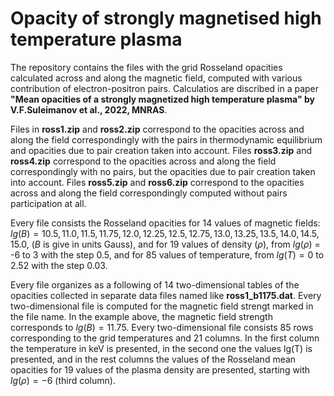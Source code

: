 # Opacity of strongly magnetised high temperature plasma

The repository contains the files with the grid Rosseland opacities calculated across and along the magnetic field, 
computed with various contribution of electron-positron pairs. 
Calculatios are discribed in a paper **"Mean opacities of a strongly magnetized high temperature plasma" by V.F.Suleimanov et al., 2022, MNRAS**.

Files in **ross1.zip** and **ross2.zip** correspond to the opacities across and along the field correspondingly with the pairs 
in thermodynamic equilibrium and opacities due to pair creation taken into account. 
Files **ross3.zip** and **ross4.zip** correspond to the opacities across and along the field correspondingly with no pairs, 
but the opacities due to pair creation taken into account. 
Files **ross5.zip** and **ross6.zip** correspond to the opacities across and along the field correspondingly computed without pairs participation at all.

Every file consists the Rosseland opacities for 14 values of magnetic fields:
$lg(B) = 10.5, 11.0, 11.5, 11.75, 12.0, 12.25, 12.5, 12.75, 13.0, 13.25, 13.5, 14.0, 14.5, 15.0$, ($B$ is give in units Gauss), 
and 
for 19 values of density ($\rho$), from $lg(\rho)$ = -6 to 3 with the step $0.5$, 
and 
for 85 values of temperature, from $lg(T) = 0$ to $2.52$ with the step $0.03$.

Every file organizes as a following of 14 two-dimensional tables of the opacities collected in separate data files named like
**ross1_b1175.dat**. Every two-dimensional file is computed for the magnetic field strengt marked in the file name.
In the example above, the magnetic field strength corresponds to $lg(B) = 11.75$. 
Every two-dimensional file consists 85 rows corresponding to the grid temperatures and 21 columns. 
In the first column the temperature in keV is presented, in the second one the values lg(T) is presented, 
and in the rest columns the values of the Rosseland mean opacities for 19 values of the plasma density are presented, 
starting with $lg(\rho)=-6$ (third column).
